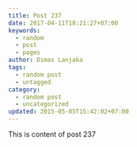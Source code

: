 ```yaml
---
title: Post 237
date: 2017-04-11T18:21:27+07:00
keywords:
  - random
  - post
  - pages
author: Dimas Lanjaka
tags:
  - random post
  - untagged
category:
  - random post
  - uncategorized
updated: 2015-05-05T15:42:02+07:00
---
```

This is content of post 237